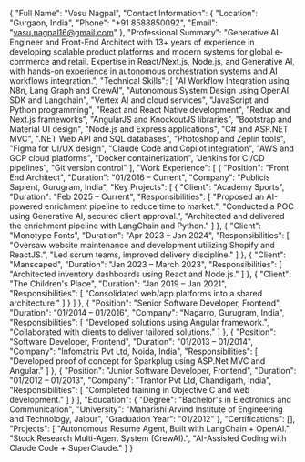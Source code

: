 {
  "Full Name": "Vasu Nagpal",
  "Contact Information": {
    "Location": "Gurgaon, India",
    "Phone": "+91 8588850092",
    "Email": "vasu.nagpal16@gmail.com"
  },
  "Professional Summary": "Generative AI Engineer and Front-End Architect with 13+ years of experience in developing scalable product platforms and modern systems for global e-commerce and retail. Expertise in React/Next.js, Node.js, and Generative AI, with hands-on experience in autonomous orchestration systems and AI workflows integration.",
  "Technical Skills": [
    "AI Workflow Integration using N8n, Lang Graph and CrewAI",
    "Autonomous System Design using OpenAI SDK and Langchain",
    "Vertex AI and cloud services",
    "JavaScript and Python programming",
    "React and React Native development",
    "Redux and Next.js frameworks",
    "AngularJS and KnockoutJS libraries",
    "Bootstrap and Material UI design",
    "Node.js and Express applications",
    "C# and ASP.NET MVC",
    ".NET Web API and SQL databases",
    "Photoshop and Zeplin tools",
    "Figma for UI/UX design",
    "Claude Code and Copilot integration",
    "AWS and GCP cloud platforms",
    "Docker containerization",
    "Jenkins for CI/CD pipelines",
    "Git version control"
  ],
  "Work Experience": [
    {
      "Position": "Front End Architect",
      "Duration": "01/2016 – Current",
      "Company": "Publicis Sapient, Gurugram, India",
      "Key Projects": [
        {
          "Client": "Academy Sports",
          "Duration": "Feb 2025 – Current",
          "Responsibilities": [
            "Proposed an AI-powered enrichment pipeline to reduce time to market.",
            "Conducted a POC using Generative AI, secured client approval.",
            "Architected and delivered the enrichment pipeline with LangChain and Python."
          ]
        },
        {
          "Client": "Monotype Fonts",
          "Duration": "Apr 2023 – Jan 2024",
          "Responsibilities": [
            "Oversaw website maintenance and development utilizing Shopify and ReactJS.",
            "Led scrum teams, improved delivery discipline."
          ]
        },
        {
          "Client": "Manscaped",
          "Duration": "Jan 2023 – March 2023",
          "Responsibilities": [
            "Architected inventory dashboards using React and Node.js."
          ]
        },
        {
          "Client": "The Children's Place",
          "Duration": "Jan 2019 – Jan 2021",
          "Responsibilities": [
            "Consolidated web/app platforms into a shared architecture."
          ]
        }
      ]
    },
    {
      "Position": "Senior Software Developer, Frontend",
      "Duration": "01/2014 – 01/2016",
      "Company": "Nagarro, Gurugram, India",
      "Responsibilities": [
        "Developed solutions using Angular framework.",
        "Collaborated with clients to deliver tailored solutions."
      ]
    },
    {
      "Position": "Software Developer, Frontend",
      "Duration": "01/2013 – 01/2014",
      "Company": "Infomatrix Pvt Ltd, Noida, India",
      "Responsibilities": [
        "Developed proof of concept for Sparkplug using ASP.Net MVC and Angular."
      ]
    },
    {
      "Position": "Junior Software Developer, Frontend",
      "Duration": "01/2012 – 01/2013",
      "Company": "Trantor Pvt Ltd, Chandigarh, India",
      "Responsibilities": [
        "Completed training in Objective C and web development."
      ]
    }
  ],
  "Education": {
    "Degree": "Bachelor's in Electronics and Communication",
    "University": "Maharishi Arvind Institute of Engineering and Technology, Jaipur",
    "Graduation Year": "01/2012"
  },
  "Certifications": [],
  "Projects": [
    "Autonomous Resume Agent, Built with LangChain + OpenAI.",
    "Stock Research Multi-Agent System (CrewAI).",
    "AI-Assisted Coding with Claude Code + SuperClaude."
  ]
}